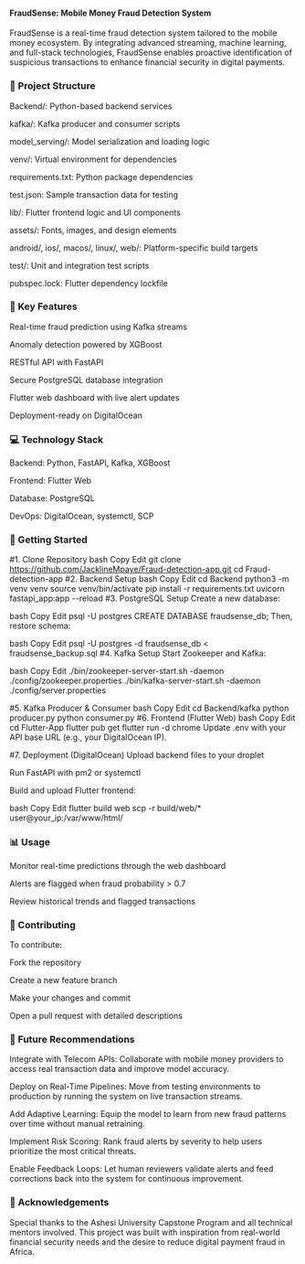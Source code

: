 #### FraudSense: Mobile Money Fraud Detection System
FraudSense is a real-time fraud detection system tailored to the mobile money ecosystem. By integrating advanced streaming, machine learning, and full-stack technologies, FraudSense enables proactive identification of suspicious transactions to enhance financial security in digital payments.

### 📁 Project Structure
Backend/: Python-based backend services

kafka/: Kafka producer and consumer scripts

model_serving/: Model serialization and loading logic

venv/: Virtual environment for dependencies

requirements.txt: Python package dependencies

test.json: Sample transaction data for testing

lib/: Flutter frontend logic and UI components

assets/: Fonts, images, and design elements

android/, ios/, macos/, linux/, web/: Platform-specific build targets

test/: Unit and integration test scripts

pubspec.lock: Flutter dependency lockfile

### 🔑 Key Features
Real-time fraud prediction using Kafka streams

Anomaly detection powered by XGBoost

RESTful API with FastAPI

Secure PostgreSQL database integration

Flutter web dashboard with live alert updates

Deployment-ready on DigitalOcean

### 💻 Technology Stack
Backend: Python, FastAPI, Kafka, XGBoost

Frontend: Flutter Web

Database: PostgreSQL

DevOps: DigitalOcean, systemctl, SCP

### 🚀 Getting Started
#1. Clone Repository
bash
Copy
Edit
git clone https://github.com/JacklineMpaye/Fraud-detection-app.git
cd Fraud-detection-app
#2. Backend Setup
bash
Copy
Edit
cd Backend
python3 -m venv venv
source venv/bin/activate
pip install -r requirements.txt
uvicorn fastapi_app:app --reload
#3. PostgreSQL Setup
Create a new database:

bash
Copy
Edit
psql -U postgres
CREATE DATABASE fraudsense_db;
Then, restore schema:

bash
Copy
Edit
psql -U postgres -d fraudsense_db < fraudsense_backup.sql
#4. Kafka Setup
Start Zookeeper and Kafka:

bash
Copy
Edit
./bin/zookeeper-server-start.sh -daemon ./config/zookeeper.properties
./bin/kafka-server-start.sh -daemon ./config/server.properties


#5. Kafka Producer & Consumer
bash
Copy
Edit
cd Backend/kafka
python producer.py
python consumer.py
#6. Frontend (Flutter Web)
bash
Copy
Edit
cd Flutter-App
flutter pub get
flutter run -d chrome
Update .env with your API base URL (e.g., your DigitalOcean IP).

#7. Deployment (DigitalOcean)
Upload backend files to your droplet

Run FastAPI with pm2 or systemctl

Build and upload Flutter frontend:

bash
Copy
Edit
flutter build web
scp -r build/web/* user@your_ip:/var/www/html/

### 📊 Usage
Monitor real-time predictions through the web dashboard

Alerts are flagged when fraud probability > 0.7

Review historical trends and flagged transactions

### 🤝 Contributing
To contribute:

Fork the repository

Create a new feature branch

Make your changes and commit

Open a pull request with detailed descriptions

### 🌱 Future Recommendations
Integrate with Telecom APIs: Collaborate with mobile money providers to access real transaction data and improve model accuracy.

Deploy on Real-Time Pipelines: Move from testing environments to production by running the system on live transaction streams.

Add Adaptive Learning: Equip the model to learn from new fraud patterns over time without manual retraining.

Implement Risk Scoring: Rank fraud alerts by severity to help users prioritize the most critical threats.

Enable Feedback Loops: Let human reviewers validate alerts and feed corrections back into the system for continuous improvement.



### 🙏 Acknowledgements
Special thanks to the Ashesi University Capstone Program and all technical mentors involved. This project was built with inspiration from real-world financial security needs and the desire to reduce digital payment fraud in Africa.

